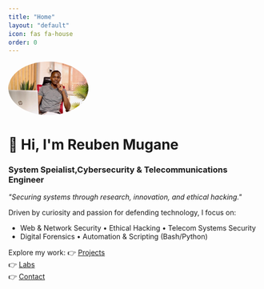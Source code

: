 ```yaml
---
title: "Home"
layout: "default"
icon: fas fa-house
order: 0
---
```


<img src="/assets/profile.jpg" alt="Profile Photo" width="160" style="border-radius: 50%;">



# 👋 Hi, I'm Reuben Mugane

### System Speialist,Cybersecurity & Telecommunications Engineer  
*"Securing systems through research, innovation, and ethical hacking."*

Driven by curiosity and passion for defending technology, I focus on:
- Web & Network Security • Ethical Hacking • Telecom Systems Security
- Digital Forensics • Automation & Scripting (Bash/Python)

Explore my work:
👉 [Projects](/projects)  
👉 [Labs](/labs)  
👉 [Contact](/contact)
